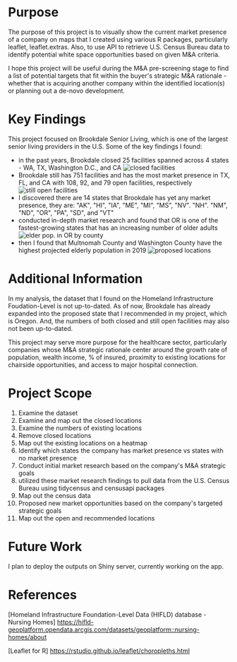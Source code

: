 # Purpose

The purpose of this project is to visually show the current market presence of a company on maps that I created using various R packages, particularly leaflet, leaflet.extras. Also, to use API to retrieve U.S. Census Bureau data to identify potential white space opportunities based on given M&A criteria. 

I hope this project will be useful during the M&A pre-screening stage to find a list of potential targets that fit within the buyer's strategic M&A rationale - whether that is acquiring another company within the identified location(s) or planning out a de-novo development. 

# Key Findings

This project focused on Brookdale Senior Living, which is one of the largest senior living providers in the U.S. Some of the key findings I found: 
- in the past years, Brookdale closed 25 facilities spanned across 4 states - WA, TX, Washington D.C., and CA
![closed facilities](https://github.com/qinggao68/Project-1-Market-Expansion-Analysis/raw/main/closed_facilities.PNG)
- Brookdale still has 751 facilities and has the most market presence in TX, FL, and CA with 108, 92, and 79 open facilities, respectively 
![still open facilities](https://github.com/qinggao68/Project-1-Market-Expansion-Analysis/blob/main/opened_facilities.PNG)
- I discovered there are 14 states that Brookdale has yet any market presence, they are: "AK", "HI", "IA", "ME", "MI", "MS", "NV". "NH". "NM", "ND", "OR", "PA", "SD", and "VT"
- conducted in-depth market research and found that OR is one of the fastest-growing states that has an increasing number of older adults
![elder pop. in OR by county](https://github.com/qinggao68/Project-1-Market-Expansion-Analysis/blob/main/Elders_Population_by_County.PNG)
- then I found that Multnomah County and Washington County have the highest projected elderly population in 2019 
![proposed locations](https://github.com/qinggao68/Project-1-Market-Expansion-Analysis/blob/main/Proposed_Locations.PNG)
# Additional Information
In my analysis, the dataset that I found on the Homeland Infrastructure Foudation-Level is not up-to-dated. As of now, Brookdale has already expanded into the proposed state that I recommended in my project, which is Oregon. And, the numbers of both closed and still open facilities may also not been up-to-dated. 

This project may serve more purpose for the healthcare sector, particularly companies whose M&A strategic rationale center around the growth rate of population, wealth income, % of insured, proximity to existing locations for chairside opportunities, and access to major hospital connection.

# Project Scope 
1. Examine the dataset 
2. Examine and map out the closed locations
3. Examine the numbers of existing locations 
4. Remove closed locations
5. Map out the existing locations on a heatmap 
6. Identify which states the company has market presence vs states with no market presence 
7. Conduct initial market research based on the company's M&A strategic goals 
8. utilized these market research findings to pull data from the U.S. Census Bureau using tidycensus and censusapi packages 
9. Map out the census data 
10. Proposed new market opportunities based on the company's targeted strategic goals 
11. Map out the open and recommended locations 

# Future Work
I plan to deploy the outputs on Shiny server, currently working on the app. 

# References
[Homeland Infrastructure Foundation-Level Data (HIFLD) database - Nursing Homes] https://hifld-geoplatform.opendata.arcgis.com/datasets/geoplatform::nursing-homes/about

[Leaflet for R] https://rstudio.github.io/leaflet/choropleths.html

